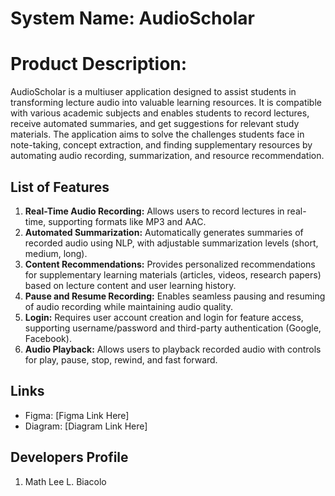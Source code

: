 
# System Name: AudioScholar

# Product Description: 
AudioScholar is a multiuser application designed to assist students in transforming lecture audio into valuable learning resources. It is compatible with various academic subjects and enables students to record lectures, receive automated summaries, and get suggestions for relevant study materials. The application aims to solve the challenges students face in note-taking, concept extraction, and finding supplementary resources by automating audio recording, summarization, and resource recommendation.

## List of Features

1. **Real-Time Audio Recording:** Allows users to record lectures in real-time, supporting formats like MP3 and AAC.
2. **Automated Summarization:** Automatically generates summaries of recorded audio using NLP, with adjustable summarization levels (short, medium, long).
3. **Content Recommendations:** Provides personalized recommendations for supplementary learning materials (articles, videos, research papers) based on lecture content and user learning history.
4. **Pause and Resume Recording:** Enables seamless pausing and resuming of audio recording while maintaining audio quality.
5. **Login:** Requires user account creation and login for feature access, supporting username/password and third-party authentication (Google, Facebook).
6. **Audio Playback:** Allows users to playback recorded audio with controls for play, pause, stop, rewind, and fast forward.

## Links

- Figma: [Figma Link Here]
- Diagram: [Diagram Link Here]

## Developers Profile

1. Math Lee L. Biacolo